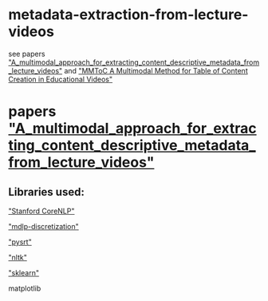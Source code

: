 # metadata-extraction-from-lecture-videos
  see papers ["A_multimodal_approach_for_extracting_content_descriptive_metadata_from_lecture_videos"](https://www.researchgate.net/profile/Vidhya_Balasubramanian/publication/274311880_A_multimodal_approach_for_extracting_content_descriptive_metadata_from_lecture_videos/links/561ce64608aea80367266454/A-multimodal-approach-for-extracting-content-descriptive-metadata-from-lecture-videos.pdf)  and  ["MMToC A Multimodal Method for Table of Content Creation in Educational Videos"](http://www.researchgate.net/publication/304417832_MMToC_A_Multimodal_Method_for_Table_of_Content_Creation_in_Educational_Videos)



# papers ["A_multimodal_approach_for_extracting_content_descriptive_metadata_from_lecture_videos"](https://www.researchgate.net/profile/Vidhya_Balasubramanian/publication/274311880_A_multimodal_approach_for_extracting_content_descriptive_metadata_from_lecture_videos/links/561ce64608aea80367266454/A-multimodal-approach-for-extracting-content-descriptive-metadata-from-lecture-videos.pdf)


## Libraries used:

  ["Stanford CoreNLP"](https://nlp.stanford.edu/software/)
  
  ["mdlp-discretization"](https://github.com/navicto/Discretization-MDLPC)
  
  ["pysrt"](https://github.com/byroot/pysrt)
  
  ["nltk"](https://github.com/nltk/nltk)
  
  ["sklearn"](https://www.baidu.com/link?url=jwc9RTQO2oPgvGY7YDPDKrrZHs3o7oxo_eezrWG78VECamw_wCCTKkttpQuFI55A&wd=&eqid=cef2d2f2000063d70000000659256a78)
  
  matplotlib
